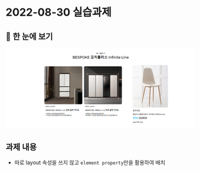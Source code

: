 # 2022-08-30 실습과제

## 🔎 한 눈에 보기
![이미지](./%EC%8B%A4%EC%8A%B5.png)


## 과제 내용
- 따로 layout 속성을 쓰지 않고 `element property`만을 활용하여 배치